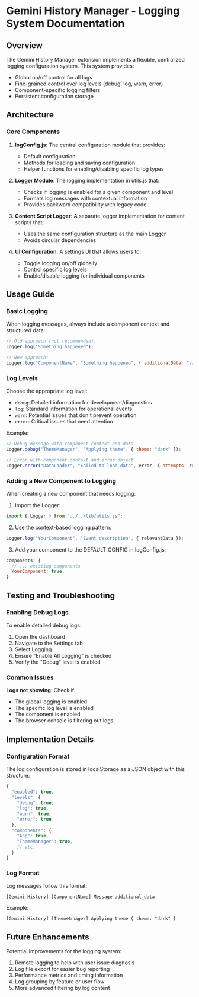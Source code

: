 # Gemini History Manager - Logging System Documentation

## Overview

The Gemini History Manager extension implements a flexible, centralized logging configuration system. This system provides:

- Global on/off control for all logs
- Fine-grained control over log levels (debug, log, warn, error)
- Component-specific logging filters
- Persistent configuration storage

## Architecture

### Core Components

1. **logConfig.js**: The central configuration module that provides:

   - Default configuration
   - Methods for loading and saving configuration
   - Helper functions for enabling/disabling specific log types

2. **Logger Module**: The logging implementation in utils.js that:

   - Checks if logging is enabled for a given component and level
   - Formats log messages with contextual information
   - Provides backward compatibility with legacy code

3. **Content Script Logger**: A separate logger implementation for content scripts that:

   - Uses the same configuration structure as the main Logger
   - Avoids circular dependencies

4. **UI Configuration**: A settings UI that allows users to:
   - Toggle logging on/off globally
   - Control specific log levels
   - Enable/disable logging for individual components

## Usage Guide

### Basic Logging

When logging messages, always include a component context and structured data:

```javascript
// Old approach (not recommended):
Logger.log("Something happened");

// New approach:
Logger.log("ComponentName", "Something happened", { additionalData: "value" });
```

### Log Levels

Choose the appropriate log level:

- `debug`: Detailed information for development/diagnostics
- `log`: Standard information for operational events
- `warn`: Potential issues that don't prevent operation
- `error`: Critical issues that need attention

Example:

```javascript
// Debug message with component context and data
Logger.debug("ThemeManager", "Applying theme", { theme: "dark" });

// Error with component context and error object
Logger.error("DataLoader", "Failed to load data", error, { attempts: retryCount });
```

### Adding a New Component to Logging

When creating a new component that needs logging:

1. Import the Logger:

```javascript
import { Logger } from "../../lib/utils.js";
```

2. Use the context-based logging pattern:

```javascript
Logger.log("YourComponent", "Event description", { relevantData });
```

3. Add your component to the DEFAULT_CONFIG in logConfig.js:

```javascript
components: {
  // ... existing components
  YourComponent: true,
}
```

## Testing and Troubleshooting

### Enabling Debug Logs

To enable detailed debug logs:

1. Open the dashboard
2. Navigate to the Settings tab
3. Select Logging
4. Ensure "Enable All Logging" is checked
5. Verify the "Debug" level is enabled

### Common Issues

**Logs not showing**: Check if:

- The global logging is enabled
- The specific log level is enabled
- The component is enabled
- The browser console is filtering out logs

## Implementation Details

### Configuration Format

The log configuration is stored in localStorage as a JSON object with this structure:

```javascript
{
  "enabled": true,
  "levels": {
    "debug": true,
    "log": true,
    "warn": true,
    "error": true
  },
  "components": {
    "App": true,
    "ThemeManager": true,
    // etc.
  }
}
```

### Log Format

Log messages follow this format:

```
[Gemini History] [ComponentName] Message additional_data
```

Example:

```
[Gemini History] [ThemeManager] Applying theme { theme: "dark" }
```

## Future Enhancements

Potential improvements for the logging system:

1. Remote logging to help with user issue diagnosis
2. Log file export for easier bug reporting
3. Performance metrics and timing information
4. Log grouping by feature or user flow
5. More advanced filtering by log content
